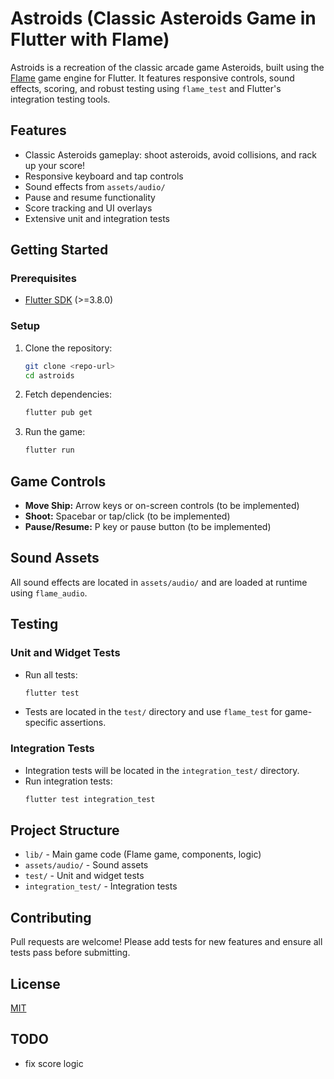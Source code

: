 # Astroids (Classic Asteroids Game in Flutter with Flame)

Astroids is a recreation of the classic arcade game Asteroids, built using the [Flame](https://flame-engine.org/) game engine for Flutter. It features responsive controls, sound effects, scoring, and robust testing using `flame_test` and Flutter's integration testing tools.

## Features
- Classic Asteroids gameplay: shoot asteroids, avoid collisions, and rack up your score!
- Responsive keyboard and tap controls
- Sound effects from `assets/audio/`
- Pause and resume functionality
- Score tracking and UI overlays
- Extensive unit and integration tests

## Getting Started

### Prerequisites
- [Flutter SDK](https://flutter.dev/docs/get-started/install) (>=3.8.0)

### Setup
1. Clone the repository:
   ```sh
   git clone <repo-url>
   cd astroids
   ```
2. Fetch dependencies:
   ```sh
   flutter pub get
   ```
3. Run the game:
   ```sh
   flutter run
   ```

## Game Controls
- **Move Ship:** Arrow keys or on-screen controls (to be implemented)
- **Shoot:** Spacebar or tap/click (to be implemented)
- **Pause/Resume:** P key or pause button (to be implemented)

## Sound Assets
All sound effects are located in `assets/audio/` and are loaded at runtime using `flame_audio`.

## Testing
### Unit and Widget Tests
- Run all tests:
  ```sh
  flutter test
  ```
- Tests are located in the `test/` directory and use `flame_test` for game-specific assertions.

### Integration Tests
- Integration tests will be located in the `integration_test/` directory.
- Run integration tests:
  ```sh
  flutter test integration_test
  ```

## Project Structure
- `lib/` - Main game code (Flame game, components, logic)
- `assets/audio/` - Sound assets
- `test/` - Unit and widget tests
- `integration_test/` - Integration tests

## Contributing
Pull requests are welcome! Please add tests for new features and ensure all tests pass before submitting.

## License
[MIT](LICENSE)

## TODO
- fix score logic
